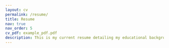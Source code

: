 ```yaml
---
layout: cv
permalink: /resume/
title: Resume
nav: true
nav_order: 5
cv_pdf: example_pdf.pdf
description: This is my current resume detailing my educational background, work experience, extra-curriculars, competitions and projects. Some information has been ommitted for privacy reasons.
---
```

